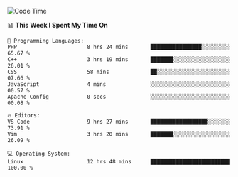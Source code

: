 <!-- [![Top Langs](https://github-readme-stats.vercel.app/api/top-langs/?username=gagahsyuja&theme=dracula&hide_border=true&border_radius=7)](https://github.com/anuraghazra/github-readme-stats) -->

<!--START_SECTION:waka-->
![Code Time](http://img.shields.io/badge/Code%20Time-90%20hrs%2043%20mins-blue)

📊 **This Week I Spent My Time On** 

```text
💬 Programming Languages: 
PHP                      8 hrs 24 mins       ████████████████░░░░░░░░░   65.67 % 
C++                      3 hrs 19 mins       ███████░░░░░░░░░░░░░░░░░░   26.01 % 
CSS                      58 mins             ██░░░░░░░░░░░░░░░░░░░░░░░   07.66 % 
JavaScript               4 mins              ░░░░░░░░░░░░░░░░░░░░░░░░░   00.57 % 
Apache Config            0 secs              ░░░░░░░░░░░░░░░░░░░░░░░░░   00.08 % 

🔥 Editors: 
VS Code                  9 hrs 27 mins       ██████████████████░░░░░░░   73.91 % 
Vim                      3 hrs 20 mins       ███████░░░░░░░░░░░░░░░░░░   26.09 % 

💻 Operating System: 
Linux                    12 hrs 48 mins      █████████████████████████   100.00 % 
```


<!--END_SECTION:waka-->
